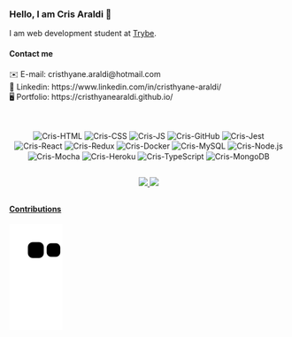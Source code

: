 ### Hello, I am Cris Araldi 👋

I am web development student at <a href="https://www.betrybe.com/">Trybe</a>.

#### Contact me
<div>
  ✉️ E-mail: cristhyane.araldi@hotmail.com
</div>
<div>
  🔗 Linkedin: https://www.linkedin.com/in/cristhyane-araldi/
</div>
<div>
  🖥️ Portfolio: https://cristhyanearaldi.github.io/
</div>

##

<div style="display: inline_block" align="center"><br>
  <img align="center" alt="Cris-HTML" height="30" width="40" src="https://cdn.jsdelivr.net/gh/devicons/devicon/icons/html5/html5-plain-wordmark.svg">
  <img align="center" alt="Cris-CSS" height="30" width="40" src="https://cdn.jsdelivr.net/gh/devicons/devicon/icons/css3/css3-plain-wordmark.svg">
  <img align="center" alt="Cris-JS" height="30" width="40" src="https://cdn.jsdelivr.net/gh/devicons/devicon/icons/javascript/javascript-original.svg">
  <img align="center" alt="Cris-GitHub" height="30" width="40" src="https://cdn.jsdelivr.net/gh/devicons/devicon/icons/github/github-original-wordmark.svg">
  <img align="center" alt="Cris-Jest" height="30" width="40" src="https://cdn.jsdelivr.net/gh/devicons/devicon/icons/jest/jest-plain.svg"> 
  <img align="center" alt="Cris-React" height="30" width="40" src="https://cdn.jsdelivr.net/gh/devicons/devicon/icons/react/react-original-wordmark.svg">
  <img align="center" alt="Cris-Redux" height="30" width="40" src="https://cdn.jsdelivr.net/gh/devicons/devicon/icons/redux/redux-original.svg">
  <img align="center" alt="Cris-Docker" height="30" width="40" src="https://cdn.jsdelivr.net/gh/devicons/devicon/icons/docker/docker-plain-wordmark.svg">
  <img align="center" alt="Cris-MySQL" height="30" width="40" src="https://cdn.jsdelivr.net/gh/devicons/devicon/icons/mysql/mysql-original.svg">
  <img align="center" alt="Cris-Node.js" height="30" width="40" src="https://cdn.jsdelivr.net/gh/devicons/devicon/icons/nodejs/nodejs-original.svg">
  <img align="center" alt="Cris-Mocha" height="30" width="40" src="https://cdn.jsdelivr.net/gh/devicons/devicon/icons/mocha/mocha-plain.svg">
  <img align="center" alt="Cris-Heroku" height="30" width="40" src="https://cdn.jsdelivr.net/gh/devicons/devicon/icons/heroku/heroku-plain-wordmark.svg">
  <img align="center" alt="Cris-TypeScript" height="30" width="40" src="https://cdn.jsdelivr.net/gh/devicons/devicon/icons/typescript/typescript-original.svg">
  <img align="center" alt="Cris-MongoDB" height="30" width="40" src="https://cdn.jsdelivr.net/gh/devicons/devicon/icons/mongodb/mongodb-original-wordmark.svg">
</div>

##

<div align="center">
  <a href="https://github.com/CristhyaneAraldi">
  <img height="160em" src="https://github-readme-stats.vercel.app/api?username=CristhyaneAraldi&show_icons=true&theme=dracula&include_all_commits=true&count_private=true"/>
  <img height="160em" src="https://github-readme-stats.vercel.app/api/top-langs/?username=CristhyaneAraldi&layout=compact&langs_count=7&theme=dracula"/>
</div>

  
##

  #### Contributions
  ![Snake animation](https://github.com/CristhyaneAraldi/CristhyaneAraldi/blob/output/github-contribution-grid-snake.svg)
